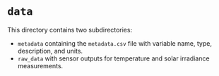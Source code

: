 # `data`

This directory contains two subdirectories:

- `metadata` containing the `metadata.csv` file with variable name, type, description, and units.
- `raw_data` with sensor outputs for temperature and solar irradiance measurements.
